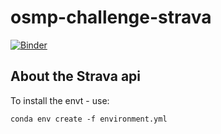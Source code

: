 # osmp-challenge-strava

[![Binder](https://mybinder.org/badge_logo.svg)](https://mybinder.org/v2/gh/lwasser/osmp-challenge-strava/HEAD)

## About the Strava api

To install the envt - use:

`conda env create -f environment.yml`
